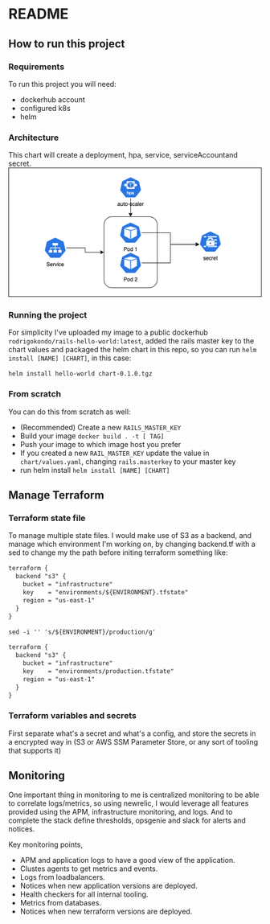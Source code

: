 # README

## How to run this project

### Requirements
To run this project you will need:
* dockerhub account
* configured k8s
* helm 
### Architecture
This chart will create a deployment, hpa, service, serviceAccountand  secret.
![alt text](./resources/helm-chart.png)

### Running the project
For simplicity I've uploaded my image to a public dockerhub `rodrigokondo/rails-hello-world:latest`, added the rails master key to the chart values and packaged the helm chart in this repo, so you can run `helm install [NAME] [CHART]`, in this case:
````
helm install hello-world chart-0.1.0.tgz
````

### From scratch
You can do this from scratch as well:
  * (Recommended) Create a new `RAILS_MASTER_KEY`
  * Build your image `docker build . -t [ TAG]`
  * Push your image to  which image host you prefer
  * If you created a new `RAIL_MASTER_KEY` update the value in `chart/values.yaml`, changing `rails.masterkey` to your master key
  * run helm install `helm install [NAME] [CHART]`

## Manage Terraform

### Terraform state file
To manage multiple state files. I would make use of S3 as a backend, and manage which environment I'm working on, by changing backend.tf with a sed to change my the path before initing terraform something like:
````
terraform {
  backend "s3" {
    bucket = "infrastructure"
    key    = "environments/${ENVIRONMENT}.tfstate"
    region = "us-east-1"
  }
}
````

`sed -i '' 's/${ENVIRONMENT}/production/g'`

````
terraform {
  backend "s3" {
    bucket = "infrastructure"
    key    = "environments/production.tfstate"
    region = "us-east-1"
  }
}
````
### Terraform variables and secrets

First separate what's a secret and what's a config, and store the secrets in a encrypted way in (S3 or AWS SSM Parameter Store, or any sort of tooling that supports it)

## Monitoring 

One important thing in monitoring to me is centralized monitoring to be able to correlate logs/metrics, so using newrelic, I would leverage all features provided using the APM, infrastructure monitoring, and logs. And to complete the stack define thresholds, opsgenie and slack for alerts and notices.

Key monitoring points, 
* APM and application logs to have a good view of the application.
* Clustes agents to get metrics and events. 
* Logs from loadbalancers.
* Notices when new application versions are deployed.
* Health checkers for all internal tooling.
* Metrics from databases.
* Notices when new terraform versions are deployed.
